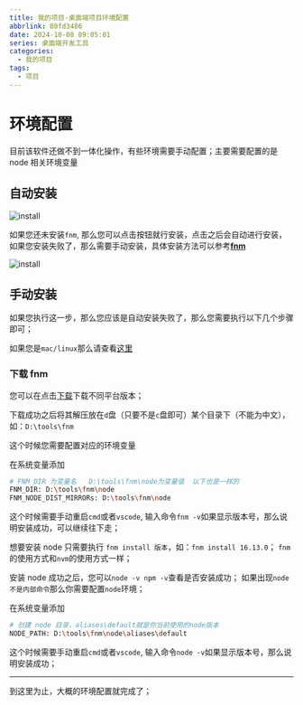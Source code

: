 ```yaml
---
title: 我的项目-桌面端项目环境配置
abbrlink: 80fd3486
date: 2024-10-08 09:05:01
series: 桌面端开发工具
categories:
  - 我的项目
tags:
  - 项目
---
```


# 环境配置

目前该软件还做不到一体化操作，有些环境需要手动配置；主要需要配置的是 node 相关环境变量

## 自动安装

![install](https://wangxiaoze-view.github.io/picx-images-hosting/images/image.67xcldj0yr.webp)

如果您还未安装`fnm`, 那么您可以点击按钮就行安装，点击之后会自动进行安装，如果您安装失败了，那么需要手动安装，具体安装方法可以参考[**fnm**](https://github.com/Schniz/fnm)

![install](https://wangxiaoze-view.github.io/picx-images-hosting/images/image.2vemr051xe.webp)

## 手动安装

如果您执行这一步，那么您应该是自动安装失败了，那么您需要执行以下几个步骤即可；

如果您是`mac/linux`那么请查看[这里](https://github.com/Schniz/fnm/blob/master/README.md#installation)

### 下载 fnm

您可以在点击[下载](https://github.com/Schniz/fnm/releases/tag/v1.37.1)下载不同平台版本；

下载成功之后将其解压放在`d`盘（只要不是`c`盘即可）某个目录下（不能为中文），如：`D:\tools\fnm`

这个时候您需要配置对应的环境变量

在系统变量添加

```bash
# FNM_DIR 为变量名   D:\tools\fnm\node为变量值  以下也是一样的
FNM_DIR: D:\tools\fnm\node
FNM_NODE_DIST_MIRRORs: D:\tools\fnm\node
```

这个时候需要手动重启`cmd`或者`vscode`, 输入命令`fnm -v`如果显示版本号，那么说明安装成功，可以继续往下走；

想要安装 node 只需要执行 `fnm install 版本`，如：`fnm install 16.13.0`； `fnm`的使用方式和`nvm`的使用方式一样；

安装 node 成功之后，您可以`node -v npm -v`查看是否安装成功； 如果出现`node 不是内部命令`那么你需要配置`node`环境；

在系统变量添加

```bash
# 创建 node 目录，aliases\default就是你当前使用的node版本
NODE_PATH: D:\tools\fnm\node\aliases\default
```

这个时候需要手动重启`cmd`或者`vscode`, 输入命令`node -v`如果显示版本号，那么说明安装成功；

---

到这里为止，大概的环境配置就完成了；
